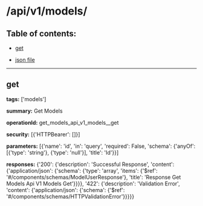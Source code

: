 # /api/v1/models/

## Table of contents:
- [get](#get)

- [json file](./_api_v1_models_.json)

---
<a name="get"></a>
## get

**tags:** ['models']

**summary:** Get Models

**operationId:** get_models_api_v1_models__get

**security:** [{'HTTPBearer': []}]

**parameters:** [{'name': 'id', 'in': 'query', 'required': False, 'schema': {'anyOf': [{'type': 'string'}, {'type': 'null'}], 'title': 'Id'}}]

**responses:** {'200': {'description': 'Successful Response', 'content': {'application/json': {'schema': {'type': 'array', 'items': {'$ref': '#/components/schemas/ModelUserResponse'}, 'title': 'Response Get Models Api V1 Models  Get'}}}}, '422': {'description': 'Validation Error', 'content': {'application/json': {'schema': {'$ref': '#/components/schemas/HTTPValidationError'}}}}}

